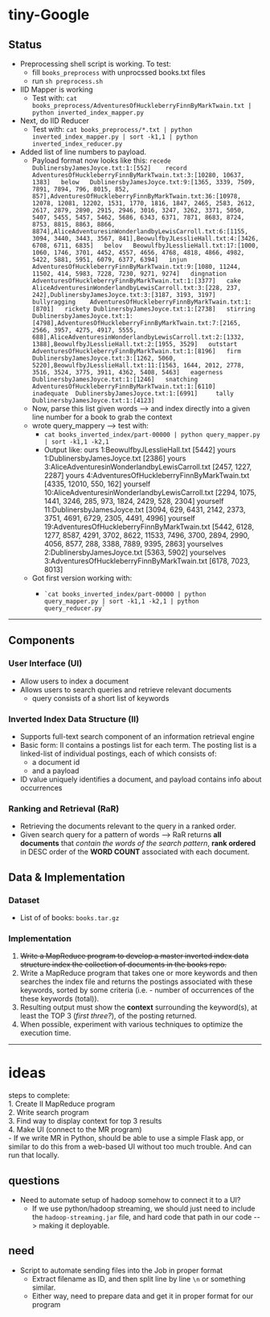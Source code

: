 # tiny-Google
## Status
  * Preprocessing shell script is working. To test: 
      - fill `books_preprocess` with unprocssed books.txt files
      - run `sh preprocess.sh`
  * IID Mapper is working
       - Test with: `cat books_preprocess/AdventuresOfHuckleberryFinnByMarkTwain.txt | python inverted_index_mapper.py`
  * Next, do IID Reducer     
       - Test with: `cat books_preprocess/*.txt | python inverted_index_mapper.py | sort -k1,1 | python inverted_index_reducer.py` 
  * Added list of line numbers to payload.
       - Payload format now looks like this:
       `recede	DublinersbyJamesJoyce.txt:1:[552]   
record	AdventuresOfHuckleberryFinnByMarkTwain.txt:3:[10280, 10637, 1383]  
below	DublinersbyJamesJoyce.txt:9:[1365, 3339, 7509, 7891, 7894, 796, 8015, 852, 857],AdventuresOfHuckleberryFinnByMarkTwain.txt:36:[10978, 12078, 12081, 12202, 1531, 1770, 1816, 1847, 2465, 2583, 2612, 2617, 2879, 2890, 2915, 2946, 3016, 3247, 3262, 3371, 5050, 5407, 5455, 5457, 5462, 5686, 6343, 6371, 7871, 8683, 8724, 8753, 8815, 8863, 8866, 8874],AliceAdventuresinWonderlandbyLewisCarroll.txt:6:[1155, 3094, 3440, 3443, 3567, 841],BeowulfbyJLesslieHall.txt:4:[3426, 6708, 6711, 6835]  
belov	BeowulfbyJLesslieHall.txt:17:[1000, 1060, 1746, 3701, 4452, 4557, 4656, 4768, 4818, 4866, 4982, 5422, 5881, 5951, 6079, 6377, 6394]  
injun	AdventuresOfHuckleberryFinnByMarkTwain.txt:9:[1080, 11244, 11502, 414, 5983, 7228, 7230, 9271, 9274]  
dingnation	AdventuresOfHuckleberryFinnByMarkTwain.txt:1:[3377]  
cake	AliceAdventuresinWonderlandbyLewisCarroll.txt:3:[228, 237, 242],DublinersbyJamesJoyce.txt:3:[3187, 3193, 3197]  
bullyragging	AdventuresOfHuckleberryFinnByMarkTwain.txt:1:[8701]  
rickety	DublinersbyJamesJoyce.txt:1:[2738]  
stirring	DublinersbyJamesJoyce.txt:1:[4798],AdventuresOfHuckleberryFinnByMarkTwain.txt:7:[2165, 2566, 3957, 4275, 4917, 5555, 688],AliceAdventuresinWonderlandbyLewisCarroll.txt:2:[1332, 1388],BeowulfbyJLesslieHall.txt:2:[1955, 3529]  
outstart	AdventuresOfHuckleberryFinnByMarkTwain.txt:1:[8196]  
firm	DublinersbyJamesJoyce.txt:3:[1262, 5060, 5220],BeowulfbyJLesslieHall.txt:11:[1563, 1644, 2012, 2778, 3516, 3524, 3775, 3911, 4362, 5408, 5463]  
eagerness	DublinersbyJamesJoyce.txt:1:[1246]  
snatching	AdventuresOfHuckleberryFinnByMarkTwain.txt:1:[6110]  
inadequate	DublinersbyJamesJoyce.txt:1:[6991]    
tally	DublinersbyJamesJoyce.txt:1:[4123]  `
    * Now, parse this list given words --> and index directly into a given line number for a book to grab the context
    * wrote query_mappery --> test with:
        - `cat books_inverted_index/part-00000 | python query_mapper.py | sort -k1,1 -k2,1`
        - Output like:
        ours	1:BeowulfbyJLesslieHall.txt	[5442]
        yours	1:DublinersbyJamesJoyce.txt	[2386]
        yours	3:AliceAdventuresinWonderlandbyLewisCarroll.txt	[2457, 1227, 2287]
        yours	4:AdventuresOfHuckleberryFinnByMarkTwain.txt	[4335, 12010, 550, 162]
        yourself	10:AliceAdventuresinWonderlandbyLewisCarroll.txt	[2294, 1075, 1441, 3246, 285, 973, 1824, 2429, 528, 2304]
        yourself	11:DublinersbyJamesJoyce.txt	[3094, 629, 6431, 2142, 2373, 3751, 4691, 6729, 2305, 4491, 4996]
        yourself	19:AdventuresOfHuckleberryFinnByMarkTwain.txt	[5442, 6128, 1277, 8587, 4291, 3702, 8622, 11533, 7496, 3700, 2894, 2990, 4056, 8577, 288, 3388, 7889, 9395, 2863]
        yourselves	2:DublinersbyJamesJoyce.txt	[5363, 5902]
        yourselves	3:AdventuresOfHuckleberryFinnByMarkTwain.txt	[6178, 7023, 8013]
    * Got first version working with:
        -     `cat books_inverted_index/part-00000 | python query_mapper.py | sort -k1,1 -k2,1 | python query_reducer.py`
    
-------
## Components
### User Interface (UI)
  * Allow users to index a document
  * Allows users to search queries and retrieve relevant documents
    - query consists of a short list of keywords

### Inverted Index Data Structure (II)
  * Supports full-text search component of an information retrieval engine
  * Basic form: II contains a postings list for each term. The posting list
    is a linked-list of individual postings, each of which consists of:
      - a document id
      - and a payload
  * ID value uniquely identifies a document, and payload contains info about occurrences

### Ranking and Retrieval (RaR)
  * Retrieving the documents relevant to the query in a ranked order.
  * Given search query for a pattern of words --> RaR returns **all documents** that *contain the words of the search pattern*, **rank ordered** in DESC order of the **WORD COUNT** associated with each document.

## Data & Implementation
### Dataset
  * List of of books: `books.tar.gz`

### Implementation
  1. ~~Write a MapReduce program to develop a master inverted index data structure index the collection of documents in the books repo.~~
  2. Write a MapReduce program that takes one or more keywords and then searches the index file and returns the postings associated with these keywords, sorted by some criteria (i.e. - number of occurrences of the these keywords (total)).
  3. Resulting output must show the **context** surrounding the keyword(s), at least the TOP 3 (*first three?*), of the posting returned.
  4. When possible, experiment with various techniques to optimize the execution time.


------------

ideas
=========
steps to complete:  
    1. Create II MapReduce program  
    2. Write search program  
    3. Find way to display context for top 3 results  
    4. Make UI (connect to the MR program)  
        -  If we write MR in Python, should be able to use a simple Flask app, or similar to do this from a web-based UI without too much trouble. And can run that locally.

questions
---------
  * Need to automate setup of hadoop somehow to connect it to a UI?
    - If we use python/hadoop streaming, we should just need to include the `hadoop-streaming.jar` file, and hard code that path in our code --> making it deployable.


need
---------
  * Script to automate sending files into the Job in proper format
    - Extract filename as ID, and then split line by line `\n` or something similar.
    - Either way, need to prepare data and get it in proper format for our program
